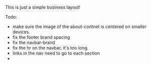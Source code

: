 This is just a simple business layout!

Todo: 

- make sure the image of the about-contnet is centered on smaller devices.
- fix the footer brand spacing
- fix the navbar-brand
- fix the hr on the navbar, it's too long.
- links in the nav need to go to each section
- 